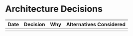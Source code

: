 # Architecture Decisions

| Date | Decision | Why | Alternatives Considered |
|------|----------|-----|------------------------|
| | | | |